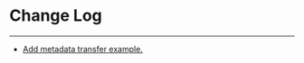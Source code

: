 # Change Log
---

- [Add metadata transfer example.](https://github.com/Tencent/spring-cloud-tencent/pull/211)
